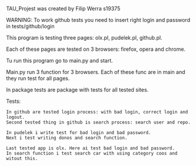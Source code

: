 TAU_Projest was created by Filip Werra s19375

WARNING: To work github tests you need to insert right login and password in tests/github/login

This program is testing three pages: olx.pl, pudelek.pl, github.pl.

Each of these pages are tested on 3 browsers: firefox, opera and chrome.

Tu run this program go to main.py and start.

Main.py run 3 function for 3 browsers. Each of these func are in main and they run test for all pages.

In package tests are package with tests for all tested sites.

Tests:

    In github are tested login process: with bad login, correct login and logout.
    Second tested thing in github is search process: search user and repo.

    In pudelek i write test for bad login and bad password.
    Next i test writing donos and search function.

    Last tested app is olx. Here ai test bad login and bad password.
    In search function i test search car with using category coos and witout this.
